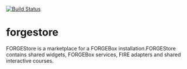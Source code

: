 [![Build Status](https://travis-ci.org/ctranoris/forgestore.svg?branch=master)](https://travis-ci.org/ctranoris/forgestore)

forgestore
==========

FORGEStore is a marketplace for a FORGEBox installation.FORGEStore contains shared widgets, FORGEBox services, FIRE adapters and shared interactive courses.
